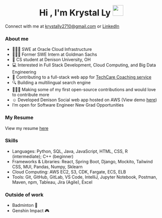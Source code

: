 
<h1 align="center"><b>Hi , I'm Krystal Ly </b><img src="https://media.giphy.com/media/hvRJCLFzcasrR4ia7z/giphy.gif" width="35"></h1>
Connect with me at <a href="mailto:krystally2710@gmail.com">krystally2710@gmail.com</a> or <a href="https://www.linkedin.com/in/krystal-ly/">LinkedIn</a>

<h3>About me</h3>

- 👩🏻‍💻 SWE at Oracle Cloud Infrastructure
- 👩🏻‍💻 Former SWE Intern at Goldman Sachs
- 🏫 CS student at Denison University, OH
- 💻 Interested in Full Stack Development, Cloud Computing, and Big Data Engineering
- 🤗 Contributing to a full-stack web app for <a href="https://techcarecoaching.com/">TechCare Coaching service</a>
- 🔍 Building a multilingual search engine
- 🧑‍🤝‍🧑 Making some of my first open-source contributions and would love to contribute more
- ☺️ Developed Denison Social web app hosted on AWS (View demo <a href="https://d2043rjub15yfz.cloudfront.net/">here</a>)
- I’m open for Software Engineer New Grad Opportunities

<h3>My Resume</h3>
View my resume <a href="https://drive.google.com/file/d/1LpRU4-f1JMpKOmQjg6Dzz3O1_mtyfsqs/view?usp=sharing/">here</a>
	
<h3>Skills</h3>

- Languages: Python, SQL, Java, JavaScript, HTML, CSS, R (intermediate); C++ (beginner)
- Frameworks & Libraries: React, Spring Boot, Django, Mockito, Tailwind CSS, MUI, Pandas, Numpy, Sklearn
- Cloud Computing: AWS EC2, S3, CDK, Fargate, ECS, ELB
- Tools: Git, GitHub, GitLab, VS Code, IntelliJ, Jupyter Notebook, Postman, Maven, npm, Tableau, Jira (Agile), Excel

<h3>Outside of work</h3>

- Badminton 🏸
- Genshin Impact 🎮
